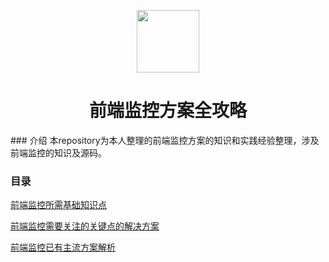 <p align="center">
  <img width="100px" align="center" src="http://n.sinaimg.cn/sinacn/w576h342/20180219/8a9b-fyrswmu2740442.jpg">
</p> 
<h1 align="center">前端监控方案全攻略</h1> 
### 介绍
本repository为本人整理的前端监控方案的知识和实践经验整理，涉及前端监控的知识及源码。

### 目录
[前端监控所需基础知识点]()

[前端监控需要关注的关键点的解决方案]()

[前端监控已有主流方案解析]()

